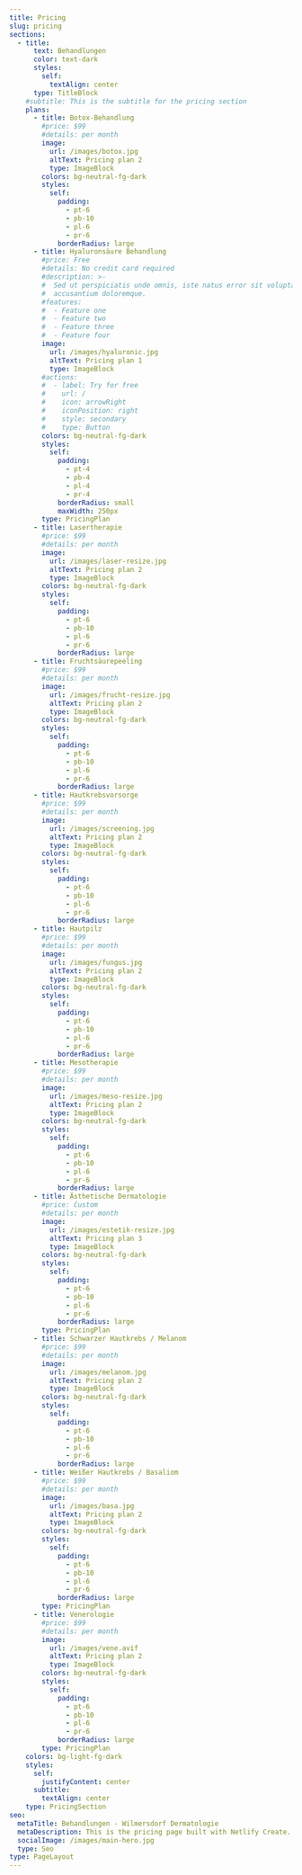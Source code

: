 ```yaml
---
title: Pricing
slug: pricing
sections:
  - title:
      text: Behandlungen
      color: text-dark
      styles:
        self:
          textAlign: center
      type: TitleBlock
    #subtitle: This is the subtitle for the pricing section
    plans:
      - title: Botox-Behandlung
        #price: $99
        #details: per month
        image:
          url: /images/botox.jpg
          altText: Pricing plan 2
          type: ImageBlock
        colors: bg-neutral-fg-dark
        styles:
          self:
            padding:
              - pt-6
              - pb-10
              - pl-6
              - pr-6
            borderRadius: large
      - title: Hyaluronsäure Behandlung    
        #price: Free
        #details: No credit card required
        #description: >-
        #  Sed ut perspiciatis unde omnis, iste natus error sit voluptatem
        #  accusantium doloremque.
        #features:
        #  - Feature one
        #  - Feature two
        #  - Feature three
        #  - Feature four
        image:
          url: /images/hyaluronic.jpg
          altText: Pricing plan 1
          type: ImageBlock
        #actions:
        #  - label: Try for free
        #    url: /
        #    icon: arrowRight
        #    iconPosition: right
        #    style: secondary
        #    type: Button
        colors: bg-neutral-fg-dark
        styles:
          self:
            padding:
              - pt-4
              - pb-4
              - pl-4
              - pr-4
            borderRadius: small
            maxWidth: 250px
        type: PricingPlan
      - title: Lasertherapie
        #price: $99
        #details: per month
        image:
          url: /images/laser-resize.jpg
          altText: Pricing plan 2
          type: ImageBlock
        colors: bg-neutral-fg-dark
        styles:
          self:
            padding:
              - pt-6
              - pb-10
              - pl-6
              - pr-6
            borderRadius: large
      - title: Fruchtsäurepeeling
        #price: $99
        #details: per month
        image:
          url: /images/frucht-resize.jpg
          altText: Pricing plan 2
          type: ImageBlock
        colors: bg-neutral-fg-dark
        styles:
          self:
            padding:
              - pt-6
              - pb-10
              - pl-6
              - pr-6
            borderRadius: large
      - title: Hautkrebsvorsorge
        #price: $99
        #details: per month
        image:
          url: /images/screening.jpg
          altText: Pricing plan 2
          type: ImageBlock
        colors: bg-neutral-fg-dark
        styles:
          self:
            padding:
              - pt-6
              - pb-10
              - pl-6
              - pr-6
            borderRadius: large
      - title: Hautpilz
        #price: $99
        #details: per month
        image:
          url: /images/fungus.jpg
          altText: Pricing plan 2
          type: ImageBlock
        colors: bg-neutral-fg-dark
        styles:
          self:
            padding:
              - pt-6
              - pb-10
              - pl-6
              - pr-6
            borderRadius: large
      - title: Mesotherapie
        #price: $99
        #details: per month
        image:
          url: /images/meso-resize.jpg
          altText: Pricing plan 2
          type: ImageBlock
        colors: bg-neutral-fg-dark
        styles:
          self:
            padding:
              - pt-6
              - pb-10
              - pl-6
              - pr-6
            borderRadius: large
      - title: Ästhetische Dermatologie
        #price: Custom
        #details: per month
        image:
          url: /images/estetik-resize.jpg
          altText: Pricing plan 3
          type: ImageBlock
        colors: bg-neutral-fg-dark
        styles:
          self:
            padding:
              - pt-6
              - pb-10
              - pl-6
              - pr-6
            borderRadius: large
        type: PricingPlan
      - title: Schwarzer Hautkrebs / Melanom
        #price: $99
        #details: per month
        image:
          url: /images/melanom.jpg
          altText: Pricing plan 2
          type: ImageBlock
        colors: bg-neutral-fg-dark
        styles:
          self:
            padding:
              - pt-6
              - pb-10
              - pl-6
              - pr-6
            borderRadius: large
      - title: Weißer Hautkrebs / Basaliom
        #price: $99
        #details: per month
        image:
          url: /images/basa.jpg
          altText: Pricing plan 2
          type: ImageBlock
        colors: bg-neutral-fg-dark
        styles:
          self:
            padding:
              - pt-6
              - pb-10
              - pl-6
              - pr-6
            borderRadius: large
        type: PricingPlan
      - title: Venerologie
        #price: $99
        #details: per month
        image:
          url: /images/vene.avif
          altText: Pricing plan 2
          type: ImageBlock
        colors: bg-neutral-fg-dark
        styles:
          self:
            padding:
              - pt-6
              - pb-10
              - pl-6
              - pr-6
            borderRadius: large
        type: PricingPlan
    colors: bg-light-fg-dark
    styles:
      self:
        justifyContent: center
      subtitle:
        textAlign: center
    type: PricingSection
seo:
  metaTitle: Behandlungen - Wilmersdorf Dermatologie
  metaDescription: This is the pricing page built with Netlify Create.
  socialImage: /images/main-hero.jpg
  type: Seo
type: PageLayout
---
```

